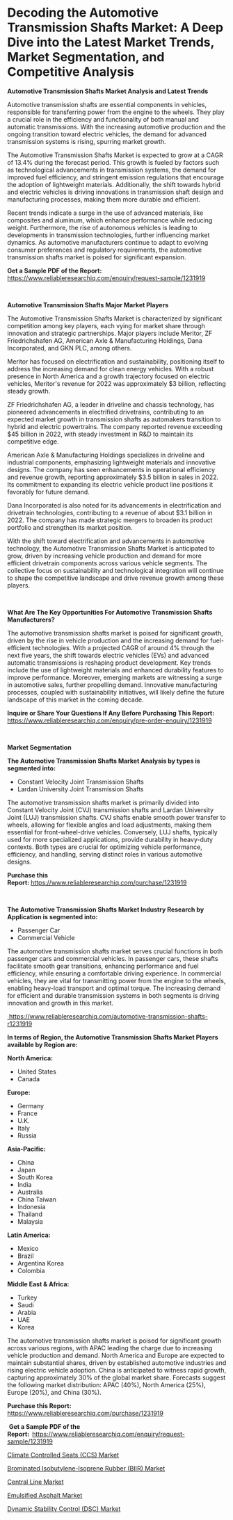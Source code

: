 <p><h1>Decoding the Automotive Transmission Shafts Market: A Deep Dive into the Latest Market Trends, Market Segmentation, and Competitive Analysis</h1></p><p><strong>Automotive Transmission Shafts Market Analysis and Latest Trends</strong></p>
<p><p>Automotive transmission shafts are essential components in vehicles, responsible for transferring power from the engine to the wheels. They play a crucial role in the efficiency and functionality of both manual and automatic transmissions. With the increasing automotive production and the ongoing transition toward electric vehicles, the demand for advanced transmission systems is rising, spurring market growth.</p><p>The Automotive Transmission Shafts Market is expected to grow at a CAGR of 13.4% during the forecast period. This growth is fueled by factors such as technological advancements in transmission systems, the demand for improved fuel efficiency, and stringent emission regulations that encourage the adoption of lightweight materials. Additionally, the shift towards hybrid and electric vehicles is driving innovations in transmission shaft design and manufacturing processes, making them more durable and efficient.</p><p>Recent trends indicate a surge in the use of advanced materials, like composites and aluminum, which enhance performance while reducing weight. Furthermore, the rise of autonomous vehicles is leading to developments in transmission technologies, further influencing market dynamics. As automotive manufacturers continue to adapt to evolving consumer preferences and regulatory requirements, the automotive transmission shafts market is poised for significant expansion.</p></p>
<p><strong>Get a Sample PDF of the Report:&nbsp;</strong> <a href="https://www.reliableresearchiq.com/enquiry/request-sample/1231919?utm_campaign=1123&utm_medium=2&utm_source=Github&utm_content=ia&utm_term=03112024&utm_id=automotive-transmission-shafts">https://www.reliableresearchiq.com/enquiry/request-sample/1231919</a></p>
<p>&nbsp;</p>
<p><strong>Automotive Transmission Shafts Major Market Players</strong></p>
<p><p>The Automotive Transmission Shafts Market is characterized by significant competition among key players, each vying for market share through innovation and strategic partnerships. Major players include Meritor, ZF Friedrichshafen AG, American Axle & Manufacturing Holdings, Dana Incorporated, and GKN PLC, among others.</p><p>Meritor has focused on electrification and sustainability, positioning itself to address the increasing demand for clean energy vehicles. With a robust presence in North America and a growth trajectory focused on electric vehicles, Meritor's revenue for 2022 was approximately $3 billion, reflecting steady growth.</p><p>ZF Friedrichshafen AG, a leader in driveline and chassis technology, has pioneered advancements in electrified drivetrains, contributing to an expected market growth in transmission shafts as automakers transition to hybrid and electric powertrains. The company reported revenue exceeding $45 billion in 2022, with steady investment in R&D to maintain its competitive edge.</p><p>American Axle & Manufacturing Holdings specializes in driveline and industrial components, emphasizing lightweight materials and innovative designs. The company has seen enhancements in operational efficiency and revenue growth, reporting approximately $3.5 billion in sales in 2022. Its commitment to expanding its electric vehicle product line positions it favorably for future demand.</p><p>Dana Incorporated is also noted for its advancements in electrification and drivetrain technologies, contributing to a revenue of about $3.1 billion in 2022. The company has made strategic mergers to broaden its product portfolio and strengthen its market position.</p><p>With the shift toward electrification and advancements in automotive technology, the Automotive Transmission Shafts Market is anticipated to grow, driven by increasing vehicle production and demand for more efficient drivetrain components across various vehicle segments. The collective focus on sustainability and technological integration will continue to shape the competitive landscape and drive revenue growth among these players.</p></p>
<p>&nbsp;</p>
<p><strong>What Are The Key Opportunities For Automotive Transmission Shafts Manufacturers?</strong></p>
<p><p>The automotive transmission shafts market is poised for significant growth, driven by the rise in vehicle production and the increasing demand for fuel-efficient technologies. With a projected CAGR of around 4% through the next five years, the shift towards electric vehicles (EVs) and advanced automatic transmissions is reshaping product development. Key trends include the use of lightweight materials and enhanced durability features to improve performance. Moreover, emerging markets are witnessing a surge in automotive sales, further propelling demand. Innovative manufacturing processes, coupled with sustainability initiatives, will likely define the future landscape of this market in the coming decade.</p></p>
<p><strong>Inquire or Share Your Questions If Any Before Purchasing This Report:</strong> <a href="https://www.reliableresearchiq.com/enquiry/pre-order-enquiry/1231919?utm_campaign=1123&utm_medium=2&utm_source=Github&utm_content=ia&utm_term=03112024&utm_id=automotive-transmission-shafts">https://www.reliableresearchiq.com/enquiry/pre-order-enquiry/1231919</a></p>
<p>&nbsp;</p>
<p><strong>Market Segmentation</strong></p>
<p><strong>The Automotive Transmission Shafts Market Analysis by types is segmented into:</strong></p>
<p><ul><li>Constant Velocity Joint Transmission Shafts</li><li>Lardan University Joint Transmission Shafts</li></ul></p>
<p><p>The automotive transmission shafts market is primarily divided into Constant Velocity Joint (CVJ) transmission shafts and Lardan University Joint (LUJ) transmission shafts. CVJ shafts enable smooth power transfer to wheels, allowing for flexible angles and load adjustments, making them essential for front-wheel-drive vehicles. Conversely, LUJ shafts, typically used for more specialized applications, provide durability in heavy-duty contexts. Both types are crucial for optimizing vehicle performance, efficiency, and handling, serving distinct roles in various automotive designs.</p></p>
<p><strong>Purchase this Report:&nbsp;</strong><a href="https://www.reliableresearchiq.com/purchase/1231919?utm_campaign=1123&utm_medium=2&utm_source=Github&utm_content=ia&utm_term=03112024&utm_id=automotive-transmission-shafts">https://www.reliableresearchiq.com/purchase/1231919</a></p>
<p>&nbsp;</p>
<p><strong>The Automotive Transmission Shafts Market Industry Research by Application is segmented into:</strong></p>
<p><ul><li>Passenger Car</li><li>Commercial Vehicle</li></ul></p>
<p><p>The automotive transmission shafts market serves crucial functions in both passenger cars and commercial vehicles. In passenger cars, these shafts facilitate smooth gear transitions, enhancing performance and fuel efficiency, while ensuring a comfortable driving experience. In commercial vehicles, they are vital for transmitting power from the engine to the wheels, enabling heavy-load transport and optimal torque. The increasing demand for efficient and durable transmission systems in both segments is driving innovation and growth in this market.</p></p>
<p><a href="https://www.reliableresearchiq.com/automotive-transmission-shafts-r1231919?utm_campaign=1123&utm_medium=2&utm_source=Github&utm_content=ia&utm_term=03112024&utm_id=automotive-transmission-shafts">&nbsp;https://www.reliableresearchiq.com/automotive-transmission-shafts-r1231919</a></p>
<p><strong>In terms of Region, the Automotive Transmission Shafts Market Players available by Region are:</strong></p>
<p>
    <p> <strong> North America: </strong>
        <ul>
            <li>United States</li>
            <li>Canada</li>
        </ul>
        </p> 
    <p> <strong> Europe: </strong>
        <ul>
            <li>Germany</li>
            <li>France</li>
            <li>U.K.</li>
            <li>Italy</li>
            <li>Russia</li>
        </ul>
        </p> 
    <p> <strong> Asia-Pacific: </strong>
        <ul>
            <li>China</li>
            <li>Japan</li>
            <li>South Korea</li>
            <li>India</li>
            <li>Australia</li>
            <li>China Taiwan</li>
            <li>Indonesia</li>
            <li>Thailand</li>
            <li>Malaysia</li>
        </ul>
        </p> 
    <p> <strong> Latin America: </strong>
        <ul>
            <li>Mexico</li>
            <li>Brazil</li>
            <li>Argentina Korea</li>
            <li>Colombia</li>
        </ul>
        </p> 
    <p> <strong> Middle East & Africa: </strong>
        <ul>
            <li>Turkey</li>
            <li>Saudi</li>
            <li>Arabia</li>
            <li>UAE</li>
            <li>Korea</li>
        </ul>
    </p>
    </p>
<p><p>The automotive transmission shafts market is poised for significant growth across various regions, with APAC leading the charge due to increasing vehicle production and demand. North America and Europe are expected to maintain substantial shares, driven by established automotive industries and rising electric vehicle adoption. China is anticipated to witness rapid growth, capturing approximately 30% of the global market share. Forecasts suggest the following market distribution: APAC (40%), North America (25%), Europe (20%), and China (30%).</p></p>
<p><strong>Purchase this Report: </strong><a href="https://www.reliableresearchiq.com/purchase/1231919?utm_campaign=1123&utm_medium=2&utm_source=Github&utm_content=ia&utm_term=03112024&utm_id=automotive-transmission-shafts">https://www.reliableresearchiq.com/purchase/1231919</a></p>
<p>&nbsp;<strong>Get a Sample PDF of the Report:&nbsp;&nbsp;</strong><a href="https://www.reliableresearchiq.com/enquiry/request-sample/1231919?utm_campaign=1123&utm_medium=2&utm_source=Github&utm_content=ia&utm_term=03112024&utm_id=automotive-transmission-shafts">https://www.reliableresearchiq.com/enquiry/request-sample/1231919</a></p>
<p><strong></strong></p>
<p><p><a href="https://github.com/brittroma9i/Market-Research-Report-List-1/blob/main/climate-controlled-seats-ccs-market.md?utm_campaign=1123&utm_medium=2&utm_source=Github&utm_content=ia&utm_term=03112024&utm_id=automotive-transmission-shafts">Climate Controlled Seats (CCS) Market</a></p><p><a href="https://www.linkedin.com/pulse/consumer-behavior-shifts-brominated-isobutylene-isoprene-rubber-vt2ee?utm_campaign=1123&utm_medium=2&utm_source=Github&utm_content=ia&utm_term=03112024&utm_id=automotive-transmission-shafts">Brominated Isobutylene-Isoprene Rubber (BIIR) Market</a></p><p><a href="https://issuu.com/reportprime-2/docs/central-line-market-size-2030.pptx_a92fc8708816de?utm_campaign=1123&utm_medium=2&utm_source=Github&utm_content=ia&utm_term=03112024&utm_id=automotive-transmission-shafts">Central Line Market</a></p><p><a href="https://www.linkedin.com/pulse/emerging-emulsified-asphalt-market-opportunities-analysis-investors-prjte?utm_campaign=1123&utm_medium=2&utm_source=Github&utm_content=ia&utm_term=03112024&utm_id=automotive-transmission-shafts">Emulsified Asphalt Market</a></p><p><a href="https://github.com/eleanore16mal/Market-Research-Report-List-1/blob/main/dynamic-stability-control-dsc-market.md?utm_campaign=1123&utm_medium=2&utm_source=Github&utm_content=ia&utm_term=03112024&utm_id=automotive-transmission-shafts">Dynamic Stability Control (DSC) Market</a></p></p>
